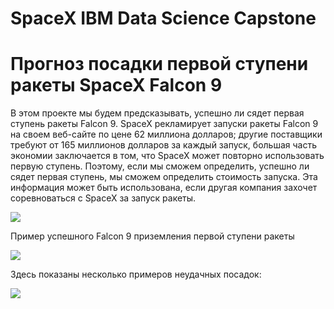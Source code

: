 # SpaceX IBM Data Science Capstone

# Прогноз посадки первой ступени ракеты SpaceX Falcon 9

В этом проекте мы будем предсказывать, успешно ли сядет первая ступень ракеты Falcon 9. SpaceX рекламирует запуски ракеты Falcon 9 на своем веб-сайте по цене 62 миллиона долларов; другие поставщики требуют от 165 миллионов долларов за каждый запуск, большая часть экономии заключается в том, что SpaceX может повторно использовать первую ступень. Поэтому, если мы сможем определить, успешно ли сядет первая ступень, мы сможем определить стоимость запуска. Эта информация может быть использована, если другая компания захочет соревноваться с SpaceX за запуск ракеты.

![](https://cf-courses-data.s3.us.cloud-object-storage.appdomain.cloud/IBM-DS0321EN-SkillsNetwork/labs/module_1_L2/images/Falcon9_rocket_family.svg)

Пример успешного Falcon 9 приземления первой ступени ракеты

![](https://cf-courses-data.s3.us.cloud-object-storage.appdomain.cloud/IBMDeveloperSkillsNetwork-DS0701EN-SkillsNetwork/lab_v2/images/landing_1.gif)

Здесь показаны несколько примеров неудачных посадок:

![](https://cf-courses-data.s3.us.cloud-object-storage.appdomain.cloud/IBMDeveloperSkillsNetwork-DS0701EN-SkillsNetwork/api/Images/crash.gif)